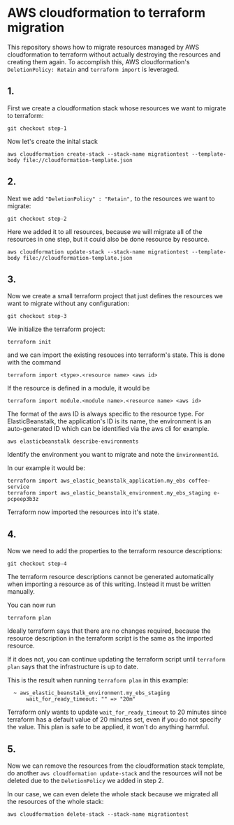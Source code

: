 # AWS cloudformation to terraform migration

This repository shows how to migrate resources managed by AWS cloudformation
to terraform without actually destroying the resources and creating them again.
To accomplish this, AWS cloudformation's `DeletionPolicy: Retain` and `terraform import`
is leveraged.

## 1.

First we create a cloudformation stack whose resources we want to migrate to terraform:

```
git checkout step-1
```

Now let's create the inital stack

```
aws cloudformation create-stack --stack-name migrationtest --template-body file://cloudformation-template.json
```


## 2.

Next we add `"DeletionPolicy" : "Retain",` to the resources we want to migrate:

```
git checkout step-2
```

Here we added it to all resources, because we will migrate all of the resources in one step,
but it could also be done resource by resource.

```
aws cloudformation update-stack --stack-name migrationtest --template-body file://cloudformation-template.json
```


## 3.

Now we create a small terraform project that just defines the resources we want to migrate without any configuration:

```
git checkout step-3
```

We initialize the terraform project:

```
terraform init
```

and we can import the existing resouces into terraform's state. This is done with the command
```
terraform import <type>.<resource name> <aws id>
```

If the resource is defined in a module, it would be
```
terraform import module.<module name>.<resource name> <aws id>
```

The format of the aws ID is always specific to the resource type. For ElasticBeanstalk,
the application's ID is its name, the environment is an auto-generated ID which can be
identified via the aws cli for example.

```
aws elasticbeanstalk describe-environments
``` 

Identify the environment you want to migrate and note the `EnvironmentId`.

In our example it would be:

```
terraform import aws_elastic_beanstalk_application.my_ebs coffee-service
terraform import aws_elastic_beanstalk_environment.my_ebs_staging e-pcpeep3b3z
```

Terraform now imported the resources into it's state.


## 4.

Now we need to add the properties to the terraform resource descriptions:

```
git checkout step-4
```

The terraform resource descriptions cannot be generated automatically
when importing a resource as of this writing. Instead it must be written manually.

You can now run
```
terraform plan
```

Ideally terraform says that there are no changes required, because the resource
description in the terraform script is the same as the imported resource.

If it does not, you can continue updating the terraform script until `terraform plan`
says that the infrastructure is up to date.

This is the result when running `terraform plan` in this example:

```
  ~ aws_elastic_beanstalk_environment.my_ebs_staging
      wait_for_ready_timeout: "" => "20m"
```

Terraform only wants to update `wait_for_ready_timeout` to 20 minutes since
terraform has a default value of 20 minutes set, even if you do not specify
the value. This plan is safe to be applied, it won't do anything harmful.


## 5.

Now we can remove the resources from the cloudformation stack template,
do another `aws cloudformation update-stack` and the resources will not
be deleted due to the `DeletionPolicy` we added in step 2. 

In our case, we can even delete the whole stack because we migrated all
the resources of the whole stack:

```
aws cloudformation delete-stack --stack-name migrationtest
```
